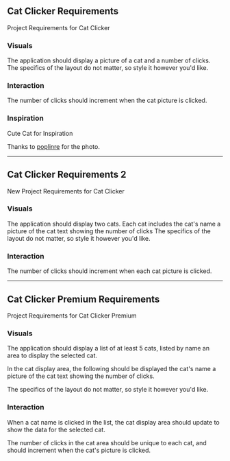 ## Cat Clicker Requirements

Project Requirements for Cat Clicker

### Visuals

The application should display a picture of a cat and a number of clicks.
The specifics of the layout do not matter, so style it however you'd like.

### Interaction

The number of clicks should increment when the cat picture is clicked.

### Inspiration

Cute Cat for Inspiration

Thanks to [poplinre](https://www.flickr.com/photos/poplinre/625069434/in/photostream/) for the photo.

---

## Cat Clicker Requirements 2

New Project Requirements for Cat Clicker

### Visuals

The application should display two cats. Each cat includes the cat's name a picture of the cat text showing the number of clicks
The specifics of the layout do not matter, so style it however you'd like.

### Interaction

The number of clicks should increment when each cat picture is clicked.

---

## Cat Clicker Premium Requirements

Project Requirements for Cat Clicker Premium

### Visuals

The application should display a list of at least 5 cats, listed by name an area to display the selected cat.

In the cat display area, the following should be displayed the cat's name a picture of the cat text showing the number of clicks.

The specifics of the layout do not matter, so style it however you'd like.

### Interaction

When a cat name is clicked in the list, the cat display area should update to show the data for the selected cat.

The number of clicks in the cat area should be unique to each cat, and should increment when the cat's picture is clicked.
